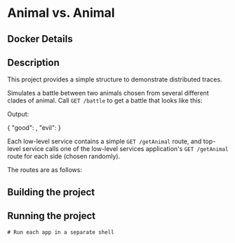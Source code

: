 # Animal vs. Animal

## Docker Details

## Description

This project provides a simple structure to demonstrate distributed traces.

Simulates a battle between two animals chosen from several different clades of animal. Call `GET /battle` to get a 
battle that looks like this:

Output:

{
"good": <animal1>,
"evil": <animal1>
}

Each low-level service contains a simple `GET /getAnimal` route, and top-level service calls one of the low-level services
application's `GET /getAnimal` route for each side (chosen randomly).

The routes are as follows:


## Building the project


## Running the project

```shell
# Run each app in a separate shell
```